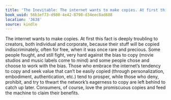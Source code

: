 ```yaml
---
title: 'The Inevitable: The internet wants to make copies. At first this fact is dee…'
book_uuid: 56b3ef73-d980-4e42-8798-d34eec8ad688
location: '3638'
source: kindle
---
```


The internet wants to make copies. At first this fact is deeply troubling to creators, both individual and corporate, because their stuff will be copied indiscriminately, often for free, when it was once rare and precious. Some people fought, and still fight, very hard against the bias to copy (movie studios and music labels come to mind) and some people chose and choose to work with the bias. Those who embrace the internet’s tendency to copy and seek value that can’t be easily copied (through personalization, embodiment, authentication, etc.) tend to prosper, while those who deny, prohibit, and try to thwart the network’s eagerness to copy are left behind to catch up later. Consumers, of course, love the promiscuous copies and feed the machine to claim their benefits.